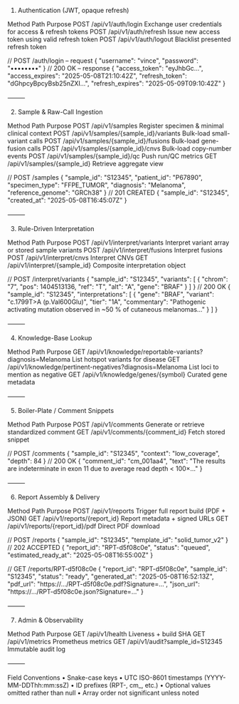 1. Authentication (JWT, opaque refresh)

Method	Path	Purpose
POST	/api/v1/auth/login	Exchange user credentials for access & refresh tokens
POST	/api/v1/auth/refresh	Issue new access token using valid refresh token
POST	/api/v1/auth/logout	Blacklist presented refresh token

// POST /auth/login – request
{
  "username": "vince",
  "password": "••••••••"
}
// 200 OK – response
{
  "access_token": "eyJhbGc…",
  "access_expires": "2025-05-08T21:10:42Z",
  "refresh_token": "dGhpcyBpcyBsb25nZXI…",
  "refresh_expires": "2025-05-09T09:10:42Z"
}


⸻

2. Sample & Raw-Call Ingestion

Method	Path	Purpose
POST	/api/v1/samples	Register specimen & minimal clinical context
POST	/api/v1/samples/{sample_id}/variants	Bulk-load small-variant calls
POST	/api/v1/samples/{sample_id}/fusions	Bulk-load gene-fusion calls
POST	/api/v1/samples/{sample_id}/cnvs	Bulk-load copy-number events
POST	/api/v1/samples/{sample_id}/qc	Push run/QC metrics
GET	/api/v1/samples/{sample_id}	Retrieve aggregate view

// POST /samples
{
  "sample_id": "S12345",
  "patient_id": "P67890",
  "specimen_type": "FFPE_TUMOR",
  "diagnosis": "Melanoma",
  "reference_genome": "GRCh38"
}
// 201 CREATED
{
  "sample_id": "S12345",
  "created_at": "2025-05-08T16:45:07Z"
}


⸻

3. Rule-Driven Interpretation

Method	Path	Purpose
POST	/api/v1/interpret/variants	Interpret variant array or stored sample variants
POST	/api/v1/interpret/fusions	Interpret fusions
POST	/api/v1/interpret/cnvs	Interpret CNVs
GET	/api/v1/interpret/{sample_id}	Composite interpretation object

// POST /interpret/variants
{
  "sample_id": "S12345",
  "variants": [
    {
      "chrom": "7",
      "pos": 1404513136,
      "ref": "T",
      "alt": "A",
      "gene": "BRAF"
    }
  ]
}
// 200 OK
{
  "sample_id": "S12345",
  "interpretations": [
    {
      "gene": "BRAF",
      "variant": "c.1799T>A (p.Val600Glu)",
      "tier": "1A",
      "commentary": "Pathogenic activating mutation observed in ~50 % of cutaneous melanomas…"
    }
  ]
}


⸻

4. Knowledge-Base Lookup

Method	Path	Purpose
GET	/api/v1/knowledge/reportable-variants?diagnosis=Melanoma	List hotspot variants for disease
GET	/api/v1/knowledge/pertinent-negatives?diagnosis=Melanoma	List loci to mention as negative
GET	/api/v1/knowledge/genes/{symbol}	Curated gene metadata


⸻

5. Boiler-Plate / Comment Snippets

Method	Path	Purpose
POST	/api/v1/comments	Generate or retrieve standardized comment
GET	/api/v1/comments/{comment_id}	Fetch stored snippet

// POST /comments
{
  "sample_id": "S12345",
  "context": "low_coverage",
  "depth": 84
}
// 200 OK
{
  "comment_id": "cm_001aa4",
  "text": "The results are indeterminate in exon 11 due to average read depth < 100×…"
}


⸻

6. Report Assembly & Delivery

Method	Path	Purpose
POST	/api/v1/reports	Trigger full report build (PDF + JSON)
GET	/api/v1/reports/{report_id}	Report metadata + signed URLs
GET	/api/v1/reports/{report_id}/pdf	Direct PDF download

// POST /reports
{
  "sample_id": "S12345",
  "template_id": "solid_tumor_v2"
}
// 202 ACCEPTED
{
  "report_id": "RPT-d5f08c0e",
  "status": "queued",
  "estimated_ready_at": "2025-05-08T16:55:00Z"
}

// GET /reports/RPT-d5f08c0e
{
  "report_id": "RPT-d5f08c0e",
  "sample_id": "S12345",
  "status": "ready",
  "generated_at": "2025-05-08T16:52:13Z",
  "pdf_url": "https://…/RPT-d5f08c0e.pdf?Signature=…",
  "json_url": "https://…/RPT-d5f08c0e.json?Signature=…"
}


⸻

7. Admin & Observability

Method	Path	Purpose
GET	/api/v1/health	Liveness + build SHA
GET	/api/v1/metrics	Prometheus metrics
GET	/api/v1/audit?sample_id=S12345	Immutable audit log


⸻

Field Conventions
	•	Snake-case keys
	•	UTC ISO-8601 timestamps (YYYY-MM-DDThh:mm:ssZ)
	•	ID prefixes (RPT-, cm_, etc.)
	•	Optional values omitted rather than null
	•	Array order not significant unless noted
